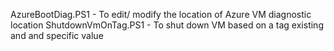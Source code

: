 
AzureBootDiag.PS1 - To edit/ modify the location of Azure VM diagnostic location
ShutdownVmOnTag.PS1 - To shut down VM based on a tag existing and and specific value
